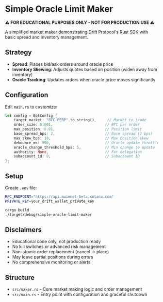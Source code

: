 # Simple Oracle Limit Maker

**⚠️ FOR EDUCATIONAL PURPOSES ONLY - NOT FOR PRODUCTION USE ⚠️**

A simplified market maker demonstrating Drift Protocol's Rust SDK with basic spread and inventory management.

## Strategy

- **Spread**: Places bid/ask orders around oracle price
- **Inventory Skewing**: Adjusts quotes based on position (widen away from inventory)
- **Oracle Tracking**: Updates orders when oracle price moves significantly

## Configuration

Edit `main.rs` to customize:

```rust
let config = BotConfig {
    target_market: "BTC-PERP".to_string(),     // Market to trade
    order_size: 0.001,                        // BTC per order
    max_position: 0.01,                       // Position limit
    base_spread_bps: 2,                       // Base spread (2 bps)
    max_skew_bps: 10,                         // Max position skew
    debounce_ms: 500,                         // Oracle update throttle
    oracle_change_threshold_bps: 5,           // Min change to update
    authority: None,                          // For delegation
    subaccount_id: 0,                         // Subaccount ID
};
```

## Setup

Create `.env` file:

```bash
RPC_ENDPOINT="https://api.mainnet-beta.solana.com"
PRIVATE_KEY=your_drift_wallet_private_key
```

```bash
cargo build
./target/debug/simple-oracle-limit-maker
```

## Disclaimers

- Educational code only, not production ready
- No kill switches or advanced risk management
- Non-atomic order replacement (cancel → place)
- May leave partial positions during errors
- No comprehensive monitoring or alerts

## Structure

- `src/maker.rs` - Core market making logic and order management
- `src/main.rs` - Entry point with configuration and graceful shutdown
